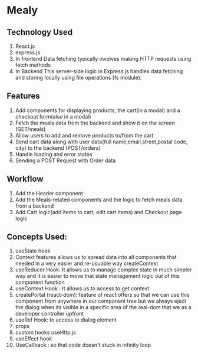 # Mealy

## Technology Used 
1. React.js
2. express.js
3. In frontend
 Data fetching typically involves making HTTP requests using fetch methods
4. In Backend
 This server-side logic in Express.js handles data fetching and storing locally using file operations (fs module). 
 
## Features 
1. Add components for displaying products, the cart(in a modal) and a checkout form(also in a modal) 
2. Fetch the meals data from the backend and show it on the screen (GET/meals)
3. Allow users to add and remove products to/from the cart
4. Send cart data along with user data(full name,email,street,postal code, city) to the backend (POST/orders)
5. Handle loading and error states
6. Sending a POST Request with Order data 

## Workflow
1. Add the Header component
2. Add the Meals-related components and the logic to fetch meals data from a backend
3. Add Cart logic(add items to cart, edit cart items) and Checkout page logic

## Concepts Used:
1. useState hook
2. Context features allows us to spread data into all components that needed in a very easier and re-usuable way
    createContext
3. useReducer Hook: It allows us to manage complex state in much simpler way and it is easier to move that state management logic out of this component function 
4. useContext Hook : It allows us to access to get context
5. createPortal (react-dom): feature of react offers so that we can use this component from anywhere in our component tree but we always eject the dialog when its visible in a specific area of the real-dom that we as a developer controller upfront 
6. useRef Hook: to access to dialog element 
7. props 
8. custom hooks 
     useHttp.js
9. useEffect hook 
10. UseCallback : so that code doesn't stuck in infinity loop 


